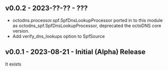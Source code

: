 ## v0.0.2 - 2023-??-?? - ???

* octodns.processor.spf.SpfDnsLookupProcessor ported in to this module as
  octodns_spf.SpfDnsLookupProcessor, deprecated the octoDNS core version.
* Add verify_dns_lookups option to SpfSource

## v0.0.1 - 2023-08-21 - Initial (Alpha) Release

It exists
